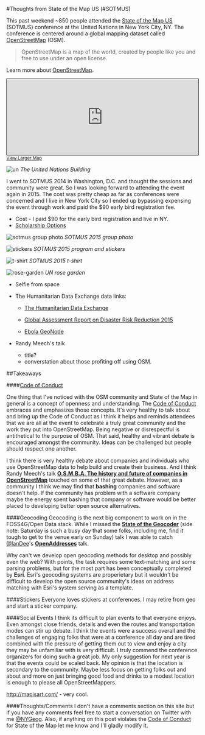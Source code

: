 #Thoughts from State of the Map US (#SOTMUS)

This past weekend ~850 people attended the [State of the Map US](http://stateofthemap.us/) (SOTMUS) conference at the United Nations in New York City, NY. The conference is centered around a global mapping dataset called [OpenStreetMap](http://www.openstreetmap.org/) (OSM). 

> OpenStreetMap is a map of the world, created by people like you and free to use under an open license.

Learn more about [OpenStreetMap](http://www.openstreetmap.org/about).

<iframe width="100%" height="200" frameborder="0" scrolling="no" marginheight="0" marginwidth="0" src="http://www.openstreetmap.org/export/embed.html?bbox=-77.32177734375%2C37.57070524233116%2C-70.59814453125%2C43.77902662160831&amp;layer=mapnik&amp;marker=40.74725696280421%2C-73.95996093749999" style="border: 1px solid black"></iframe><br/><small><a href="http://www.openstreetmap.org/?mlat=40.747&amp;mlon=-73.960#map=7/40.747/-73.960">View Larger Map</a></small>

![un](img/IMG_0946.JPG)
*The United Nations Building*

I went to SOTMUS 2014 in Washington, D.C. and thought the sessions and community were great. So I was looking forward to attending the event again in 2015. The cost was pretty cheap as far as conferences were concerned and I live in New York City so I ended up bypassing expensing the event through work and paid the $90 early bird registration fee.

* Cost - I paid $90 for the early bird registration and live in NY. 
* [Scholarship Options](http://stateofthemap.us/scholarships/)

![sotmus group photo](img/IMG_0944.JPG)
*SOTMUS 2015 group photo*


![stickers](img/IMG_0960.JPG)
*SOTMUS 2015 program and stickers*

![t-shirt](img/IMG_0959.JPG)
*SOTMUS 2015 t-shirt*

![rose-garden](img/IMG_0956.JPG)
*UN rose garden*


* Selfie from space

* The Humanitarian
Data Exchange data links:
	
	* [The Humanitarian
Data Exchange](https://data.hdx.rwlabs.org/)

	* [Global Assessment Report on Disaster Risk Reduction 2015](http://risk.preventionweb.net/capraviewer/main.jsp?countrycode=g15)

	* [Ebola GeoNode](http://ebolageonode.org/)

* Randy Meech's talk

	* title?
	* converstation about those profiting off using OSM. 
	
##Takeaways

####[Code of Conduct](http://stateofthemap.us/codeofconduct/)

One thing that I've noticed with the OSM community and State of the Map in general is a concept of openness and understanding. The [Code of Conduct](http://stateofthemap.us/codeofconduct/) embraces and emphasizes those concepts. It's very healthy to talk about and bring up the Code of Conduct as I think it helps and reminds attendees that we are all at the event to celebrate a truly great community and the work they put into OpenStreetMap. Being negative or disrespectful is antithetical to the purpose of OSM. That said, healthy and vibrant debate is encouraged amongst the community. Ideas can be challenged but people should respect one another. 

I think there is very healthy debate about companies and individuals who use OpenStreetMap data to help build and create their business. And I think Randy Meech's talk **[O.S.M.B.A. The history and future of companies in OpenStreetMap](http://stateofthemap.us/osmba-the-history-and-future-of-companies-in-openstreetmap/)** touched on some of that great debate. However, as a community I think we may find that **bashing** companies and software doesn't help. If the community has problem with a software company maybe the energy spent bashing that company or software would be better placed to developing better open source alternatives. 

####Geocoding 
Geocoding is the next big component to work on in the FOSS4G/Open Data stack. While I missed the **[State of the Geocoder](______)** (side note: Saturday is such a busy day that some folks, including me, find it tough to get to the venue early on Sunday) talk I was able to catch [@IanDee](https://twitter.com/iandees)'s **[OpenAddresses](_________)** talk. 

Why can't we develop open geocoding methods for desktop and possibly even the web? With points, the task requires some text-matching and some parsing problems, but for the most part has been conceptually completed by **Esri**. Esri's geocoding systems are properietary but it wouldn't be difficult to develop the open source community's ideas on address matching with Esri's system serving as a template. 

####Stickers
Everyone loves stickers at conferences. I may retire from geo and start a sticker company. 

####Social Events
I think its difficult to plan events to that everyone enjoys. Even amongst close friends, details and even the routes and transportation modes can stir up debate. I think the events were a success overall and the challenges of engaging folks that were at a conference all day and are tired combined with the pressure of getting them out to view and enjoy a city they may be unfamiliar with is very difficult. I truly commend the conference organizers for doing such a great job. My only suggestion for next year is that the events could be scaled back. My opinion is that the location is secondary to the community. Maybe less focus on getting folks out and about and more on just bringing good food and drinks to a modest location is enough to please all OpenStreetMappers. 

http://mapisart.com/ - very cool. 


####Thoughts/Comments
I don't have a comments section on this site but if you have any comments feel free to start a conversation on Twitter with me [@NYGeog](https://twitter.com/nygeog). Also, if anything on this post violates the [Code of Conduct](http://stateofthemap.us/codeofconduct/) for State of the Map let me know and I'll gladly modify it. 